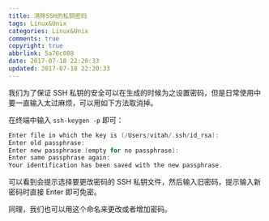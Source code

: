 ```yaml
---
title: 清除SSH的私钥密码
tags: Linux&Unix
categories: Linux&Unix
comments: true
copyright: true
abbrlink: 5a76c088
date: 2017-07-18 22:20:33
updated: 2017-07-18 22:20:33
---
```


我们为了保证 SSH 私钥的安全可以在生成的时候为之设置密码，但是日常使用中要一直输入太过麻烦，可以用如下方法取消掉。

在终端中输入 `ssh-keygen -p` 即可：

```c
Enter file in which the key is (/Users/vitah/.ssh/id_rsa):
Enter old passphrase:
Enter new passphrase (empty for no passphrase):
Enter same passphrase again:
Your identification has been saved with the new passphrase.
```

可以看到会提示选择要更改密码的 SSH 私钥文件，然后输入旧密码，提示输入新密码时直接 Enter 即可免密。

同理，我们也可以用这个命名来更改或者增加密码。